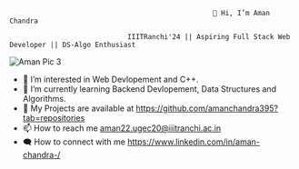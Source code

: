                                                       👋 Hi, I’m Aman Chandra

                                 IIITRanchi'24 || Aspiring Full Stack Web Developer || DS-Algo Enthusiast


![Aman Pic 3](https://user-images.githubusercontent.com/112195895/201169603-73bdbd22-8b81-4ecb-91a8-1c331c7dac7b.jpg)


- 👀 I’m interested in Web Devlopement and C++.
- 🌱 I’m currently learning Backend Devlopement, Data Structures and Algorithms.
- 🧰 My Projects are available at https://github.com/amanchandra395?tab=repositories
- 📫 How to reach me aman22.ugec20@iiitranchi.ac.in
- 🗨  How to connect with me https://www.linkedin.com/in/aman-chandra-/  

<!---
amanchandra395/amanchandra395 is a ✨ special ✨ repository because its `README.md` (this file) appears on your GitHub profile.
You can click the Preview link to take a look at your changes.
--->
